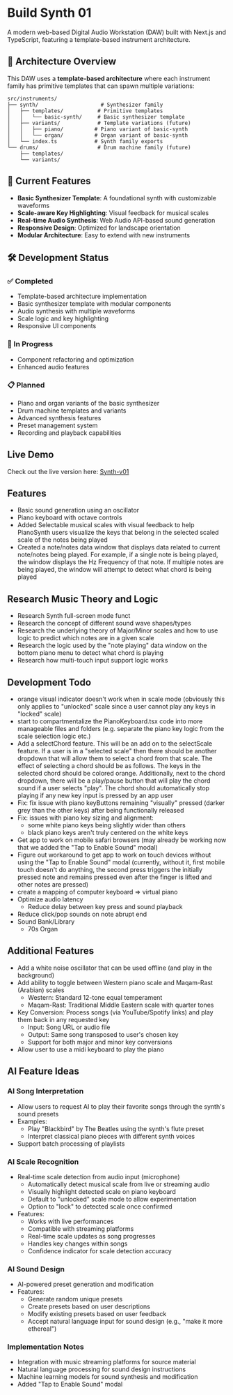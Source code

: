 # Build Synth 01

A modern web-based Digital Audio Workstation (DAW) built with Next.js and TypeScript, featuring a template-based instrument architecture.

## 🎹 Architecture Overview

This DAW uses a **template-based architecture** where each instrument family has primitive templates that can spawn multiple variations:

```
src/instruments/
├── synth/                    # Synthesizer family
│   ├── templates/           # Primitive templates
│   │   └── basic-synth/     # Basic synthesizer template
│   ├── variants/            # Template variations (future)
│   │   ├── piano/          # Piano variant of basic-synth
│   │   └── organ/          # Organ variant of basic-synth
│   └── index.ts            # Synth family exports
└── drums/                   # Drum machine family (future)
    ├── templates/
    └── variants/
```

## 🚀 Current Features

- **Basic Synthesizer Template**: A foundational synth with customizable waveforms
- **Scale-aware Key Highlighting**: Visual feedback for musical scales
- **Real-time Audio Synthesis**: Web Audio API-based sound generation
- **Responsive Design**: Optimized for landscape orientation
- **Modular Architecture**: Easy to extend with new instruments

## 🛠 Development Status

### ✅ Completed

- Template-based architecture implementation
- Basic synthesizer template with modular components
- Audio synthesis with multiple waveforms
- Scale logic and key highlighting
- Responsive UI components

### 🔄 In Progress

- Component refactoring and optimization
- Enhanced audio features

### 📋 Planned

- Piano and organ variants of the basic synthesizer
- Drum machine templates and variants
- Advanced synthesis features
- Preset management system
- Recording and playback capabilities

## Live Demo

Check out the live version here: [Synth-v01](https://synth-v01.netlify.app)

## Features

- Basic sound generation using an oscillator
- Piano keyboard with octave controls
- Added Selectable musical scales with visual feedback to help PianoSynth users visualize the keys that belong in the selected scaled scale of the notes being played
- Created a note/notes data window that displays data related to current note/notes being played. For example, if a single note is being played, the window displays the Hz Frequency of that note. If multiple notes are being played, the window will attempt to detect what chord is being played

## Research Music Theory and Logic

- Research Synth full-screen mode funct
- Research the concept of different sound wave shapes/types
- Research the underlying theory of Major/Minor scales and how to use logic to predict which notes are in a given scale
- Research the logic used by the "note playing" data window on the bottom piano menu to detect what chord is playing
- Research how multi-touch input support logic works

## Development Todo

- orange visual indicator doesn't work when in scale mode (obviously this only applies to "unlocked" scale since a user cannot play any keys in "locked" scale)
- start to compartmentalize the PianoKeyboard.tsx code into more manageable files and folders (e.g. separate the piano key logic from the scale selection logic etc.)
- Add a selectChord feature. This will be an add on to the selectScale feature. If a user is in a "selected scale" then there should be another dropdown that will allow them to select a chord from that scale. The effect of selecting a chord should be as follows. The keys in the selected chord should be colored orange. Additionally, next to the chord dropdown, there will be a play/pause button that will play the chord sound if a user selects "play". The chord should automatically stop playing if any new key input is pressed by an app user
- Fix: fix issue with piano keyButtons remaining "visually" pressed (darker grey than the other keys) after being functionally released
- Fix: issues with piano key sizing and alignment:
  - some white piano keys being slightly wider than others
  - black piano keys aren't truly centered on the white keys
- Get app to work on mobile safari browsers (may already be working now that we added the "Tap to Enable Sound" modal)
- Figure out workaround to get app to work on touch devices without using the "Tap to Enable Sound" modal (currently, without it, first mobile touch doesn't do anything, the second press triggers the initially pressed note and remains pressed even after the finger is lifted and other notes are pressed)
- create a mapping of computer keyboard => virtual piano
- Optimize audio latency
  - Reduce delay between key press and sound playback
- Reduce click/pop sounds on note abrupt end
- Sound Bank/Library
  - 70s Organ

## Additional Features

- Add a white noise oscillator that can be used offline (and play in the background)
- Add ability to toggle between Western piano scale and Maqam-Rast (Arabian) scales
  - Western: Standard 12-tone equal temperament
  - Maqam-Rast: Traditional Middle Eastern scale with quarter tones
- Key Conversion: Process songs (via YouTube/Spotify links) and play them back in any requested key
  - Input: Song URL or audio file
  - Output: Same song transposed to user's chosen key
  - Support for both major and minor key conversions
- Allow user to use a midi keyboard to play the piano

## AI Feature Ideas

### AI Song Interpretation

- Allow users to request AI to play their favorite songs through the synth's sound presets
- Examples:
  - Play "Blackbird" by The Beatles using the synth's flute preset
  - Interpret classical piano pieces with different synth voices
- Support batch processing of playlists

### AI Scale Recognition

- Real-time scale detection from audio input (microphone)
  - Automatically detect musical scale from live or streaming audio
  - Visually highlight detected scale on piano keyboard
  - Default to "unlocked" scale mode to allow experimentation
  - Option to "lock" to detected scale once confirmed
- Features:
  - Works with live performances
  - Compatible with streaming platforms
  - Real-time scale updates as song progresses
  - Handles key changes within songs
  - Confidence indicator for scale detection accuracy

### AI Sound Design

- AI-powered preset generation and modification
- Features:
  - Generate random unique presets
  - Create presets based on user descriptions
  - Modify existing presets based on user feedback
  - Accept natural language input for sound design (e.g., "make it more ethereal")

### Implementation Notes

- Integration with music streaming platforms for source material
- Natural language processing for sound design instructions
- Machine learning models for sound synthesis and modification
- Added "Tap to Enable Sound" modal
